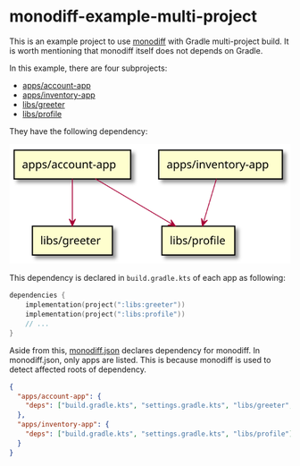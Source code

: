 # monodiff-example-multi-project

This is an example project to use [monodiff](https://github.com/orangain/monodiff) with Gradle multi-project build. It is worth mentioning that monodiff itself does not depends on Gradle.

In this example, there are four subprojects:

* [apps/account-app](https://github.com/orangain/monodiff-example-multi-project/tree/master/apps/account-app)
* [apps/inventory-app](https://github.com/orangain/monodiff-example-multi-project/tree/master/apps/inventory-app)
* [libs/greeter](https://github.com/orangain/monodiff-example-multi-project/tree/master/libs/greeter)
* [libs/profile](https://github.com/orangain/monodiff-example-multi-project/tree/master/libs/profile)

They have the following dependency:

![Both apps/account-app and apps/inventory-app depend on libs/profile and only apps/account-app depends on libs/greeter](https://github.com/orangain/monodiff-example-multi-project/raw/master/docs/deps.svg)

This dependency is declared in `build.gradle.kts` of each app as following:

```kts
dependencies {
    implementation(project(":libs:greeter"))
    implementation(project(":libs:profile"))
    // ...
}
```

Aside from this, [monodiff.json](https://github.com/orangain/monodiff-example-multi-project/tree/master/monodiff.json) declares dependency for monodiff. In monodiff.json, only apps are listed. This is because monodiff is used to detect affected roots of dependency.

```json
{
  "apps/account-app": {
    "deps": ["build.gradle.kts", "settings.gradle.kts", "libs/greeter", "libs/profile"]
  },
  "apps/inventory-app": {
    "deps": ["build.gradle.kts", "settings.gradle.kts", "libs/profile"]
  }
}
```
